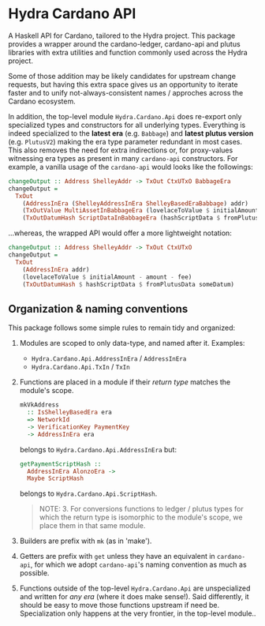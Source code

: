 # Hydra Cardano API

A Haskell API for Cardano, tailored to the Hydra project. This package provides
a wrapper around the cardano-ledger, cardano-api and plutus libraries with extra
utilities and function commonly used across the Hydra project.

Some of those addition may be likely candidates for upstream change requests,
but having this extra space gives us an opportunity to iterate faster and to
unify not-always-consistent names / approches across the Cardano ecosystem.

In addition, the top-level module `Hydra.Cardano.Api` does re-export only
specialized types and constructors for all underlying types. Everything is
indeed specialized to the **latest era** (e.g. `Babbage`) and **latest plutus
version** (e.g. `PlutusV2`) making the era type parameter redundant in most
cases. This also removes the need for extra indirections or, for proxy-values
witnessing era types as present in many `cardano-api` constructors. For example,
a vanilla usage of the `cardano-api` would looks like the followings:

```hs
changeOutput :: Address ShelleyAddr -> TxOut CtxUTxO BabbageEra
changeOutput =
  TxOut
    (AddressInEra (ShelleyAddressInEra ShelleyBasedEraBabbage) addr)
    (TxOutValue MultiAssetInBabbageEra (lovelaceToValue $ initialAmount - amount - fee))
    (TxOutDatumHash ScriptDataInBabbageEra (hashScriptData $ fromPlutusData someDatum))
```

...whereas, the wrapped API would offer a more lightweight notation:

```hs
changeOutput :: Address ShelleyAddr -> TxOut CtxUTxO
changeOutput =
  TxOut
    (AddressInEra addr)
    (lovelaceToValue $ initialAmount - amount - fee)
    (TxOutDatumHash $ hashScriptData $ fromPlutusData someDatum)
```

## Organization & naming conventions

This package follows some simple rules to remain tidy and organized: 

1. Modules are scoped to only data-type, and named after it. Examples:
    - `Hydra.Cardano.Api.AddressInEra` / `AddressInEra`
    - `Hydra.Cardano.Api.TxIn` / `TxIn`

2. Functions are placed in a module if their _return type_ matches the module's scope. 

    ```hs
    mkVkAddress 
      :: IsShelleyBasedEra era 
      => NetworkId
      -> VerificationKey PaymentKey
      -> AddressInEra era
    ```

    belongs to `Hydra.Cardano.Api.AddressInEra` but: 

    ```hs
    getPaymentScriptHash ::
      AddressInEra AlonzoEra ->
      Maybe ScriptHash
    ```

    belongs to `Hydra.Cardano.Api.ScriptHash`.

    > NOTE: 3. For conversions functions to ledger / plutus types for which the return type is isomorphic to the module's scope, we place them in that same module. 

3. Builders are prefix with `mk` (as in 'make').

4. Getters are prefix with `get` unless they have an equivalent in `cardano-api`, for which we adopt `cardano-api`'s naming convention as much as possible. 

5. Functions outside of the top-level `Hydra.Cardano.Api` are unspecialized and written for _any era_ (where it does make sense!). Said differently, it should be easy to move those functions upstream if need be. Specialization only happens at the very frontier, in the top-level module.. 
